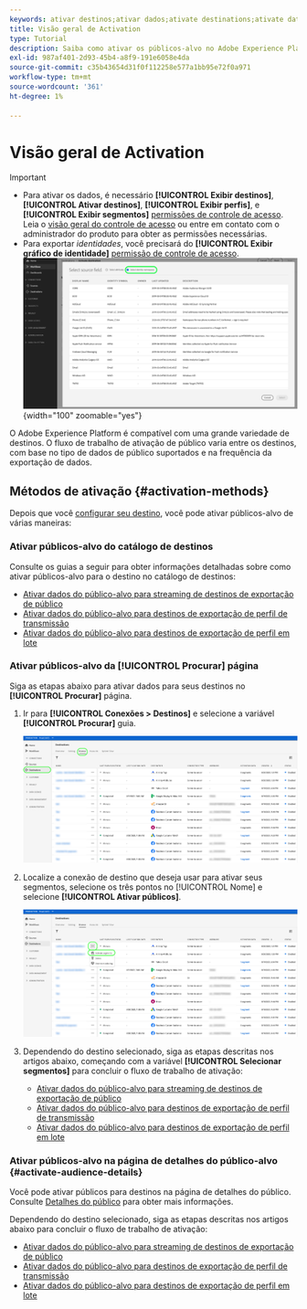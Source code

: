 ```yaml
---
keywords: ativar destinos;ativar dados;ativate destinations;ativate data
title: Visão geral de Activation
type: Tutorial
description: Saiba como ativar os públicos-alvo no Adobe Experience Platform para vários tipos de destinos.
exl-id: 987af401-2d93-45b4-a8f9-191e6058e4da
source-git-commit: c35b43654d31f0f112258e577a1bb95e72f0a971
workflow-type: tm+mt
source-wordcount: '361'
ht-degree: 1%

---
```


# Visão geral de Activation

>[!IMPORTANT]
> 
>* Para ativar os dados, é necessário **[!UICONTROL Exibir destinos]**, **[!UICONTROL Ativar destinos]**, **[!UICONTROL Exibir perfis]**, e **[!UICONTROL Exibir segmentos]** [permissões de controle de acesso](/help/access-control/home.md#permissions). Leia o [visão geral do controle de acesso](/help/access-control/ui/overview.md) ou entre em contato com o administrador do produto para obter as permissões necessárias.
>* Para exportar *identidades*, você precisará do **[!UICONTROL Exibir gráfico de identidade]** [permissão de controle de acesso](/help/access-control/home.md#permissions). <br> ![Selecione o namespace de identidade destacado no fluxo de trabalho para ativar públicos para destinos.](/help/destinations/assets/overview/export-identities-to-destination.png "Selecione o namespace de identidade destacado no fluxo de trabalho para ativar públicos para destinos."){width="100" zoomable="yes"}

O Adobe Experience Platform é compatível com uma grande variedade de destinos. O fluxo de trabalho de ativação de público varia entre os destinos, com base no tipo de dados de público suportados e na frequência da exportação de dados.

## Métodos de ativação {#activation-methods}

Depois que você [configurar seu destino](connect-destination.md), você pode ativar públicos-alvo de várias maneiras:

### Ativar públicos-alvo do catálogo de destinos

Consulte os guias a seguir para obter informações detalhadas sobre como ativar públicos-alvo para o destino no catálogo de destinos:

* [Ativar dados do público-alvo para streaming de destinos de exportação de público](activate-segment-streaming-destinations.md)
* [Ativar dados do público-alvo para destinos de exportação de perfil de transmissão](activate-streaming-profile-destinations.md)
* [Ativar dados do público-alvo para destinos de exportação de perfil em lote](activate-batch-profile-destinations.md)

### Ativar públicos-alvo da [!UICONTROL Procurar] página

Siga as etapas abaixo para ativar dados para seus destinos no **[!UICONTROL Procurar]** página.

1. Ir para **[!UICONTROL Conexões > Destinos]** e selecione a variável **[!UICONTROL Procurar]** guia.

   ![Guia Procurar](../assets/ui/activation-overview/browse-tab.png)

1. Localize a conexão de destino que deseja usar para ativar seus segmentos, selecione os três pontos no [!UICONTROL Nome] e selecione **[!UICONTROL Ativar públicos]**.

   ![Botão Ativar públicos](../assets/ui/activation-overview/activate-segments.png)

1. Dependendo do destino selecionado, siga as etapas descritas nos artigos abaixo, começando com a variável **[!UICONTROL Selecionar segmentos]** para concluir o fluxo de trabalho de ativação:

   * [Ativar dados do público-alvo para streaming de destinos de exportação de público](activate-segment-streaming-destinations.md)
   * [Ativar dados do público-alvo para destinos de exportação de perfil de transmissão](activate-streaming-profile-destinations.md)
   * [Ativar dados do público-alvo para destinos de exportação de perfil em lote](activate-batch-profile-destinations.md)

### Ativar públicos-alvo na página de detalhes do público-alvo {#activate-audience-details}

Você pode ativar públicos para destinos na página de detalhes do público. Consulte [Detalhes do público](../../segmentation/ui/audience-portal.md#audience-details) para obter mais informações.

Dependendo do destino selecionado, siga as etapas descritas nos artigos abaixo para concluir o fluxo de trabalho de ativação:

* [Ativar dados do público-alvo para streaming de destinos de exportação de público](activate-segment-streaming-destinations.md)
* [Ativar dados do público-alvo para destinos de exportação de perfil de transmissão](activate-streaming-profile-destinations.md)
* [Ativar dados do público-alvo para destinos de exportação de perfil em lote](activate-batch-profile-destinations.md)
